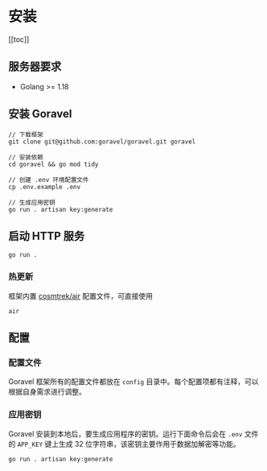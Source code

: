 # 安装

[[toc]]

## 服务器要求

- Golang >= 1.18

## 安装 Goravel

```shell
// 下载框架
git clone git@github.com:goravel/goravel.git goravel

// 安装依赖
cd goravel && go mod tidy

// 创建 .env 环境配置文件
cp .env.example .env

// 生成应用密钥
go run . artisan key:generate
```

## 启动 HTTP 服务

```
go run .
```

### 热更新

框架内置 [cosmtrek/air](https://github.com/cosmtrek/air) 配置文件，可直接使用

```
air
```

## 配置

### 配置文件

Goravel 框架所有的配置文件都放在 `config` 目录中。每个配置项都有注释，可以根据自身需求进行调整。

### 应用密钥

Goravel 安装到本地后，要生成应用程序的密钥。运行下面命令后会在 `.env` 文件的 `APP_KEY` 键上生成 32 位字符串，该密钥主要作用于数据加解密等功能。

```
go run . artisan key:generate
```
